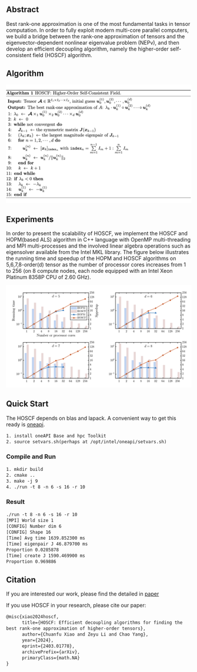 ## Abstract
Best rank-one approximation is one of the most fundamental tasks in tensor computation. In order to fully exploit modern multi-core parallel computers, we build a bridge between the rank-one approximation of tensors and the eigenvector-dependent nonlinear eigenvalue problem (NEPv), and then develop an efficient decoupling algorithm, namely the higher-order self-consistent field (HOSCF) algorithm. 

## Algorithm
![HOSCF Algorithm](/img/algorithm.png)


## Experiments
In order to present the scalability of HOSCF, we implement the HOSCF and HOPM(based ALS) algorithm in C++ language with OpenMP multi-threading and MPI multi-processes and the involved linear algebra operations such as eigensolver available from the Intel MKL library. The figure below illustrates the running time and speedup of the HOPM and HOSCF algorithms on 5,6,7,8-order(d) tensor as the number of processor cores increases from 1 to 256 (on 8 compute nodes, each node equipped with an Intel Xeon Platinum 8358P CPU of 2.60 GHz).

![Figure](/img/scalability.png)


## Quick Start
The HOSCF depends on blas and lapack. A convenient way to get this ready is [oneapi](https://www.intel.com/content/www/us/en/developer/tools/oneapi/base-toolkit-download.html).

```
1. install oneAPI Base and hpc Toolkit
2. source setvars.sh(perhaps at /opt/intel/oneapi/setvars.sh)
```


### Compile and Run
```
1. mkdir build
2. cmake ..
3. make -j 9
4. ./run -t 8 -n 6 -s 16 -r 10
```

### Result
```
./run -t 8 -n 6 -s 16 -r 10
[MPI] World size 1
[CONFIG] Number dim 6
[CONFIG] Shape 16
[Time] Avg time 1639.852300 ms
[Time] eigenpair J 46.879700 ms
Proportion 0.0285878
[Time] create J 1590.469900 ms
Proportion 0.969886
```

## Citation
If you are interested our work, please find the detailed in [paper](https://arxiv.org/abs/2403.01778)

If you use HOSCF in your research, please cite our paper:
```
@misc{xiao2024hoscf,
      title={HOSCF: Efficient decoupling algorithms for finding the best rank-one approximation of higher-order tensors}, 
      author={Chuanfu Xiao and Zeyu Li and Chao Yang},
      year={2024},
      eprint={2403.01778},
      archivePrefix={arXiv},
      primaryClass={math.NA}
}
```
